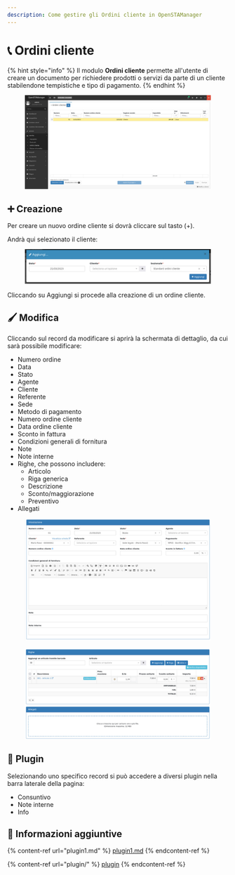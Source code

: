 ```yaml
---
description: Come gestire gli Ordini cliente in OpenSTAManager
---
```


# 📞 Ordini cliente

{% hint style="info" %}
Il modulo **Ordini cliente** permette all'utente di creare un documento per richiedere prodotti o servizi da parte di un cliente stabilendone tempistiche e tipo di pagamento.
{% endhint %}

<figure><img src="../../../../.gitbook/assets/immagine (723).png" alt=""><figcaption></figcaption></figure>

## ➕ Creazione

Per creare un nuovo ordine cliente si dovrà cliccare sul tasto (+).

Andrà qui selezionato il cliente:

<figure><img src="../../../../.gitbook/assets/immagine (636).png" alt=""><figcaption></figcaption></figure>

Cliccando su Aggiungi si procede alla creazione di un ordine cliente.

## 🖌️ Modifica

Cliccando sul record da modificare si aprirà la schermata di dettaglio, da cui sarà possibile modificare:

* Numero ordine
* Data
* Stato
* Agente
* Cliente
* Referente
* Sede
* Metodo di pagamento
* Numero ordine cliente
* Data ordine cliente
* Sconto in fattura
* Condizioni generali di fornitura
* Note
* Note interne
* Righe, che possono includere:
  * Articolo
  * Riga generica
  * Descrizione
  * Sconto/maggiorazione
  * Preventivo
* Allegati

<figure><img src="../../../../.gitbook/assets/immagine (242).png" alt=""><figcaption></figcaption></figure>

<figure><img src="../../../../.gitbook/assets/immagine (67).png" alt=""><figcaption></figcaption></figure>

## 🔧 Plugin

Selezionando uno specifico record si può accedere a diversi plugin nella barra laterale della pagina:

* Consuntivo
* Note interne
* Info

## 🔽 Informazioni aggiuntive

{% content-ref url="plugin1.md" %}
[plugin1.md](plugin1.md)
{% endcontent-ref %}

{% content-ref url="plugin/" %}
[plugin](plugin/)
{% endcontent-ref %}

